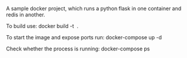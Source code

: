 A sample docker project, which runs a python flask in one container and redis in another.

To build use: docker build -t <image name> .  
  
To start the image and expose ports run: docker-compose up -d

Check whether the process is running: docker-compose ps
